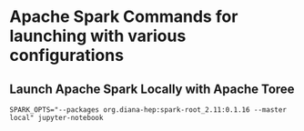 # Apache Spark Commands for launching with various configurations

## Launch Apache Spark Locally with Apache Toree
```
SPARK_OPTS="--packages org.diana-hep:spark-root_2.11:0.1.16 --master local" jupyter-notebook
```
